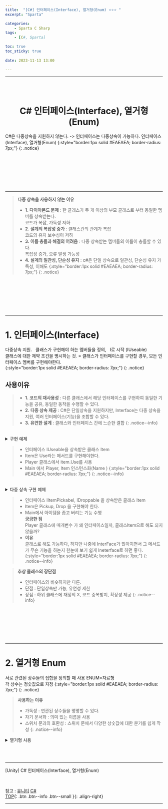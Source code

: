 ```yaml
---
title:  "[C#] 인터페이스(Interface), 열거형(Enum) ⭐⭐⭐ "
excerpt: "Sparta"

categories:
    - Sparta C Sharp
tags:
    - [C#, Sparta]

toc: true
toc_sticky: true
 
date: 2023-11-13 13:00

---
```

- - -
<BR><BR>

<center><H1> C# 인터페이스(Interface), 열거형(Enum)  </H1></center>
C#은 다중상속을 지원하지 않는다. -> 인터페이스는 다중상속이 가능하다.  
인터페이스(Interface), 열거형(Enum)
{:style="border:1px solid #EAEAEA; border-radius: 7px;"}
{: .notice}

<br><br><br><br><br><br>
- - - 


> **다중 상속을 사용하지 않는 이유**
> - **1.&nbsp;다이아몬드 문제** : 한 클래스가 두 개 이상의 부모 클래스로 부터 동일한 멤버를 상속받는다.  
코드가 복잡, 가독성 저하
> - **2.&nbsp;설계의 복잡성 증가** : 클래스간의 관계가 복잡  
코드의 유지 보수성이 저하
> - **3.&nbsp;이름 충돌과 해결의 어려움** : 다중 상속받는 멤버들의 이름이 충돌할 수 있다.  
복잡성 증가, 오류 발생 가능성 
> - **4.&nbsp;설계의 일관성, 단순성 유지** : c#은 단일 상속으로 일관성, 단순성 유지 가독성, 이해도 
{:style="border:1px solid #EAEAEA; border-radius: 7px;"}
{: .notice}


<br><br><br><br><br><br>
- - - 

# 1. 인터페이스(Interface)
다중상속 지원. &nbsp;&nbsp;클래스가 구현해야 하는 멤버들을 정의,&nbsp;&nbsp; I로 시작 (IUseable)  
클래스에 대한 제약 조건을 명시하는 것. = 클래스가 인터페이스를 구현할 경우, 모든 인터페이스 멤버를 구현해야한다.  
{:style="border:1px solid #EAEAEA; border-radius: 7px;"}
{: .notice}

## 사용이유

> - **1.&nbsp;코드의 재사용성** : 다른 클래스에서 해당 인터페이스를 구현하여 동일한 기능을 공유, 동일한 동작을 수행할 수 있다.
> - **2.&nbsp;다중 상속 제공** : C#은 단일상속을 지원하지만, Interface는 다중 상속을 지원, 여러 인터페이스(기능)을 조합할 수 있다.
> - **3.&nbsp;유연한 설계** : 클래스와 인터페이스 간에 느슨한 결합
{: .notice--info}
<br>

<details>
<summary>구현 예제</summary>

<div class="notice--primary" markdown="1"> 

```c# 
// 아이템을 사용할 수 있는 인터페이스
public interface IUsable
{
    void Use();
}

// 아이템 클래스
public class Item : IUsable
{
    public string Name { get; set; }

    public void Use()
    {
        Console.WriteLine("아이템 {0}을 사용했습니다.", Name);
    }
}

// 플레이어 클래스
public class Player
{
    public void UseItem(IUsable item)
    {
        item.Use();
    }
}

// 게임 실행
static void Main()
{
    Player player = new Player();
    Item item = new Item { Name = "Health Potion" };
    player.UseItem(item);
}
```
</div>
</details>

> - 인터페이스 IUseable을 상속받은 클래스 Item
> - Item은 Use라는 메서드를 구현해야한다.
> - Player 클래스에서 item.Use를 사용
> - Main 에서 Player, Item 인스턴스화(Name )
{:style="border:1px solid #EAEAEA; border-radius: 7px;"}
{: .notice--info}

<br>

<details>
<summary>다중 상속 구현 예제</summary>

<div class="notice--primary" markdown="1"> 

```c# 
// 인터페이스 1
public interface IItemPickable
{
    void PickUp();
}

// 인터페이스 2
public interface IDroppable
{
    void Drop();
}

// 아이템 클래스
public class Item : IItemPickable, IDroppable
{
    public string Name { get; set; }

    public void PickUp()
    {
        Console.WriteLine("아이템 {0}을 주웠습니다.", Name);
    }

    public void Drop()
    {
        Console.WriteLine("아이템 {0}을 버렸습니다.", Name);
    }
}

// 플레이어 클래스
public class Player
{
    public void InteractWithItem(IItemPickable item)
    {
        item.PickUp();
    }

    public void DropItem(IDroppable item)
    {
        item.Drop();
    }
}

// 게임 실행
static void Main()
{
    Player player = new Player();
    Item item = new Item { Name = "Sword" };

    // 아이템 주울 수 있음
    player.InteractWithItem(item);

    // 아이템 버릴 수 있음
    player.DropItem(item);
}
```
</div>
</details>

> - 인터페이스 IItemPickabel, IDroppable 을 상속받은 클래스 Item
> - Item은 Pickup, Drop 을 구현해야 한다.
> - Main에서 아이템을 줍고 버리는 기능 수행  
> **궁금한 점**  
Player 클래스에 매개변수 가 왜 인터페이스일까, 클래스Item으로 해도 되지 않을까?
> - **이유**  
클래스로 해도 가능하다, 하지만 나중에 InterFace가 많아지면서 그 메서드가 무슨 기능을 하는지 한눈에 보기 쉽게 Ineterface로 하면 좋다.  
{:style="border:1px solid #EAEAEA; border-radius: 7px;"}
{: .notice--info}



> **추상 클래스의 장단점**  
> - 인터페이스와 비슷하지만 다른.
> - 단점 : 단일상속만 가능, 유연성 제한
> - 장점 : 하위 클래스에 재정의 X, 코드 중복방지, 확장성 제공
{: .notice--info}

<br><br><br><br><br><br>
- - - 

# 2. 열거형 Enum
서로 관련된 상수들의 집합을 정의할 때 사용 ENUM=자료형  
각 상수는 정숫값으로 지정
{:style="border:1px solid #EAEAEA; border-radius: 7px;"}
{: .notice}

> **사용하는 이유**  
> - 가독성 : 연관된 상수들을 명명할 수 있다.
> - 자기 문서화 : 의미 있는 이름을 사용 
> - 스위치 문과의 호환성 : 스위치 문에서 다양한 상숫값에 대한 분기를 쉽게 작성
{: .notice--info}
<details>
<summary>열거형 사용</summary>

<div class="notice--primary" markdown="1"> 

```c# 
// out 키워드 사용 예시
enum MyEnum
{
    Value1 = 10,
    Value2,   // ->11 이전값의 +1
    Value3 = 20
}

// 형변환
int intValue = (int)MyEnum.Value1;  // 열거형 값을 정수로 변환
MyEnum enumValue = (MyEnum)intValue;  // 정수를 열거형으로 변환

// 스위치문과 사용
switch(enumValue)
{
    case MyEnum.Value1:
        // Value1에 대한 처리
        break;
    case MyEnum.Value2:
        // Value2에 대한 처리
        break;
    case MyEnum.Value3:
        // Value3에 대한 처리
        break;
    default:
        // 기본 처리
        break;
}

// 월 열거형
public enum Month
{
    January = 1,
    February,
    March,
    April,
    May,
    June,
    July,
    August,
    September,
    October,
    November,
    December
}

// 월 출력 예제
// 처리하는 함수
static void ProcessMonth(int month)
{
    if (month >= (int)Month.January && month <= (int)Month.December)
    {
        Month selectedMonth = (Month)month;
        Console.WriteLine("선택한 월은 {0}입니다.", selectedMonth);
        // 월에 따른 처리 로직 추가
    }
    else
    {
        Console.WriteLine("올바른 월을 입력해주세요.");
    }
}

// 실행 예제
static void Main()
{
    int userInput = 7; // 사용자 입력 예시
    ProcessMonth(userInput);
}

```
</div>
</details>


<br><br>
- - - 

[Unity] C# 인터페이스(Interface), 열거형(Enum)

<br>

참고 : [유니티](https://docs.unity3d.com/kr/) [C#](https://learn.microsoft.com/ko-kr/dotnet/csharp/)  
[TOP](#){: .btn .btn--info .btn--small }{: .align-right}
<br>
- - -
